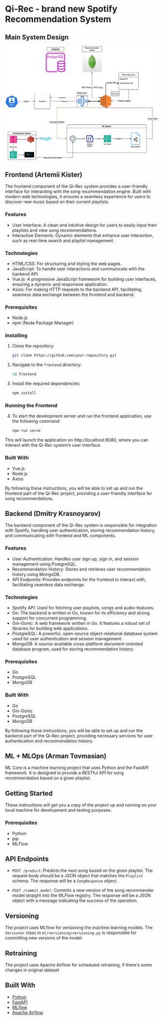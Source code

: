 # Qi-Rec - brand new Spotify Recommendation System

## Main System Design
![Link to PDF](docs/SMC.svg)

## Frontend (Artemii Kister)

The frontend component of the Qi-Rec system provides a user-friendly interface for interacting with the song recommendation engine. Built with modern web technologies, it ensures a seamless experience for users to discover new music based on their current playlists.

### Features

- User Interface: A clean and intuitive design for users to easily input their playlists and view song recommendations.
- Interactive Elements: Dynamic elements that enhance user interaction, such as real-time search and playlist management.

### Technologies

- HTML/CSS: For structuring and styling the web pages.
- JavaScript: To handle user interactions and communicate with the backend API.
- Vue.js: A progressive JavaScript framework for building user interfaces, ensuring a dynamic and responsive application.
- Axios: For making HTTP requests to the backend API, facilitating seamless data exchange between the frontend and backend.


### Prerequisites

- Node.js
- npm (Node Package Manager)

### Installing

1. Clone the repository:

    ```bash 
    git clone https://github.com/your-repository.git
    ```
   
2. Navigate to the `frontend` directory:

    ```bash
    cd frontend
    ```
   
3. Install the required dependencies:

    ```bash
    npm install
    ```
   
### Running the Frontend

4. To start the development server and run the frontend application, use the following command:
    ```bash
    npm run serve
    ```
   

This will launch the application on http://localhost:8080, where you can interact with the Qi-Rec system’s user interface.

### Built With

- Vue.js
- Node.js
- Axios

By following these instructions, you will be able to set up and run the frontend part of the Qi-Rec project, providing a user-friendly interface for song recommendations.

## Backend (Dmitry Krasnoyarov)

The backend component of the Qi-Rec system is responsible for integration with Spotify, handling user authentication, storing recommendation history, and communicating with frontend and ML components.

### Features

- User Authentication: Handles user sign up, sign in, and session management using PostgreSQL.
- Recommendation History: Stores and retrieves user recommendation history using MongoDB.
- API Endpoints: Provides endpoints for the frontend to interact with, facilitating seamless data exchange.

### Technologies
- Spotify API: Used for fetching user playlists, songs and audio-features.
- Go: The backend is written in Go, known for its efficiency and strong support for concurrent programming.
- Gin-Gonic: A web framework written in Go. It features a robust set of libraries for building web applications.
- PostgreSQL: A powerful, open-source object-relational database system used for user authentication and session management.
- MongoDB: A source-available cross-platform document-oriented database program, used for storing recommendation history.

### Prerequisites

- Go
- PostgreSQL
- MongoDB

### Built With

- Go
- Gin-Gonic
- PostgreSQL
- MongoDB

By following these instructions, you will be able to set up and run the backend part of the Qi-Rec project, providing necessary services for user authentication and recommendation history.

## ML + MLOps (Arman Tovmasian)

ML Core is a machine learning project that uses Python and the FastAPI framework. It is designed to provide a RESTful API for song recommendation based on a given playlist.

## Getting Started

These instructions will get you a copy of the project up and running on your local machine for development and testing purposes.

### Prerequisites

- Python
- pip
- MLFlow

## API Endpoints

- `POST /predict`: Predicts the next song based on the given playlist. The request body should be a JSON object that matches the `Playlist` schema. The response will be a `SongResponse` object.

- `POST /commit_model`: Commits a new version of the song recommender model straight into the MLFlow registry. The response will be a JSON object with a message indicating the success of the operation.

## Versioning

The project uses MLflow for versioning the machine learning models. The `Versioner` class in `ml/versioning/versioning.py` is responsible for committing new versions of the model.

## Retraining

The project uses Apache Airflow for scheduled retraining, if there's some changes in original dataset

## Built With

- [Python](https://www.python.org/)
- [FastAPI](https://fastapi.tiangolo.com/)
- [MLflow](https://mlflow.org/)
- [Apache Airflow](https://airflow.apache.org/)
